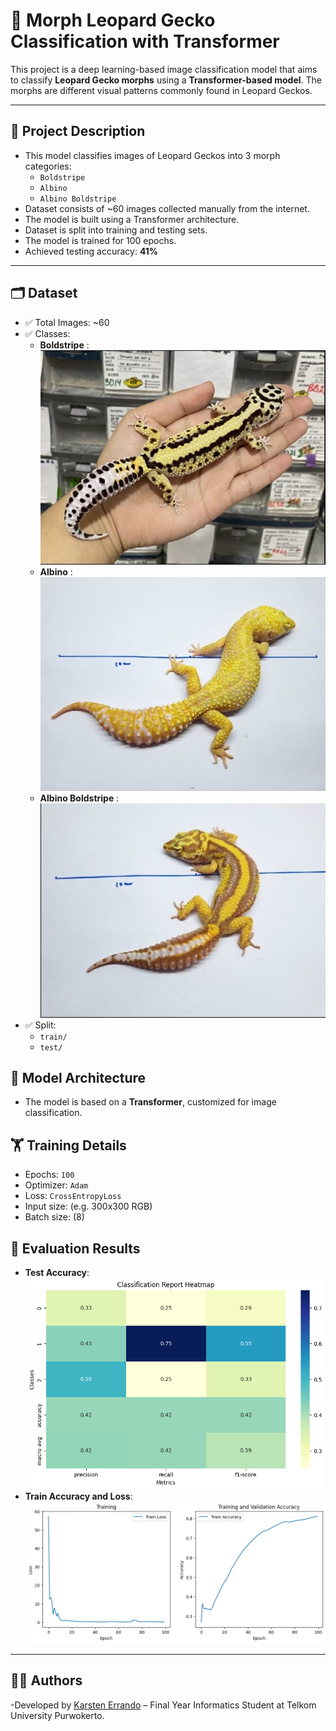 # 🦎 Morph Leopard Gecko Classification with Transformer

This project is a deep learning-based image classification model that aims to classify **Leopard Gecko morphs** using a **Transformer-based model**. The morphs are different visual patterns commonly found in Leopard Geckos.

---

## 📌 Project Description

- This model classifies images of Leopard Geckos into 3 morph categories:
  - `Boldstripe`
  - `Albino`
  - `Albino Boldstripe`
- Dataset consists of ~60 images collected manually from the internet.
- The model is built using a Transformer architecture.
- Dataset is split into training and testing sets.
- The model is trained for 100 epochs.
- Achieved testing accuracy: **41%**

---

## 🗂️ Dataset

- ✅ Total Images: ~60
- ✅ Classes:
  - **Boldstripe** :
    ![Boldstripe](DS_GEKCO/BOLDSTRIPE/4.jpg)
  - **Albino** :
    ![Boldstripe](DS_GEKCO/ALBINO/11.jpg)
  - **Albino Boldstripe** :
    ![Boldstripe](DS_GEKCO/BOLDSTIPE_ALBINO/3.jpg)
- ✅ Split:
  - `train/`
  - `test/`

## 🧠 Model Architecture

- The model is based on a **Transformer**, customized for image classification.

## 🏋️ Training Details

- Epochs: `100`
- Optimizer: `Adam`
- Loss: `CrossEntropyLoss`
- Input size: (e.g. 300x300 RGB)
- Batch size: (8)

## 🧪 Evaluation Results

- **Test Accuracy**:
  ![test](images/hasil_testing.png)
- **Train Accuracy and Loss**:
  ![test](images/Training.png)

---

## 👨‍💻 Authors

-Developed by [Karsten Errando](https://www.github.com/sixxkr) – Final Year Informatics Student at Telkom University Purwokerto.
